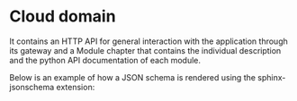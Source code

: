 # Cloud domain 


It contains an HTTP API for general interaction with the application through its gateway and a Module chapter that contains the individual description and the python API documentation of each module.

Below is an example of how a JSON schema is rendered using the sphinx-jsonschema extension:

```{jsonschema} example.json
```
